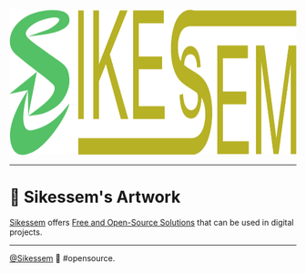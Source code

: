 <div align="center">
    <a href="https://sikessem.com/" title="Sikessem">
        <img src="https://github.com/sikessem/art/blob/HEAD/images/sikessem.svg" alt="Sikessem logo" height="256"/>
    </a>
</div>

***

# 🎨 Sikessem's Artwork

[Sikessem](https://sikessem.com) offers [Free and Open-Source Solutions](https://github.com/sikessem) that can be used in digital projects.

***

[@Sikessem](https://sikessem.com) 💚 #opensource.
